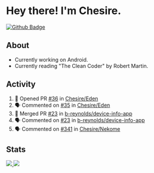# Hey there! I'm Chesire.

[![Github Badge](https://img.shields.io/badge/-Github-000?style=flat-square&logo=Github&logoColor=white&link=https://github.com/chesire)](https://github.com/chesire)

## About
<!-- Uses https://github.com/Chesire/natemoo-re -->
* Currently working on Android.
* Currently reading "The Clean Coder" by Robert Martin.
<!--
* Currently listening to: 
<a href="https://natemoo-re-iirbxe7wf.vercel.app/now-playing?open">
    <img src="https://natemoo-re-iirbxe7wf.vercel.app/now-playing" width="256" height="64" alt="Now Playing">
</a>  
-->

## Activity
<!-- Uses https://github.com/jamesgeorge007/github-activity-readme -->
<!--START_SECTION:activity-->
1. 💪 Opened PR [#36](https://github.com/Chesire/Eden/pull/36) in [Chesire/Eden](https://github.com/Chesire/Eden)
2. 🗣 Commented on [#35](https://github.com/Chesire/Eden/issues/35) in [Chesire/Eden](https://github.com/Chesire/Eden)
3. 🎉 Merged PR [#23](https://github.com/b-reynolds/device-info-app/pull/23) in [b-reynolds/device-info-app](https://github.com/b-reynolds/device-info-app)
4. 🗣 Commented on [#23](https://github.com/b-reynolds/device-info-app/issues/23) in [b-reynolds/device-info-app](https://github.com/b-reynolds/device-info-app)
5. 🗣 Commented on [#341](https://github.com/Chesire/Nekome/issues/341) in [Chesire/Nekome](https://github.com/Chesire/Nekome)
<!--END_SECTION:activity-->

## Stats
<a href="https://github-readme-stats.vercel.app/api/top-langs/?username=chesire&theme=tokyonight">
    <img src="https://github-readme-stats.vercel.app/api/top-langs/?username=chesire&layout=compact&theme=tokyonight" >
</a>
<a href="https://github-readme-stats.vercel.app/api?username=chesire&show_icons=true&theme=tokyonight">
    <img src="https://github-readme-stats.vercel.app/api?username=chesire&show_icons=true&theme=tokyonight" >
</a>  

